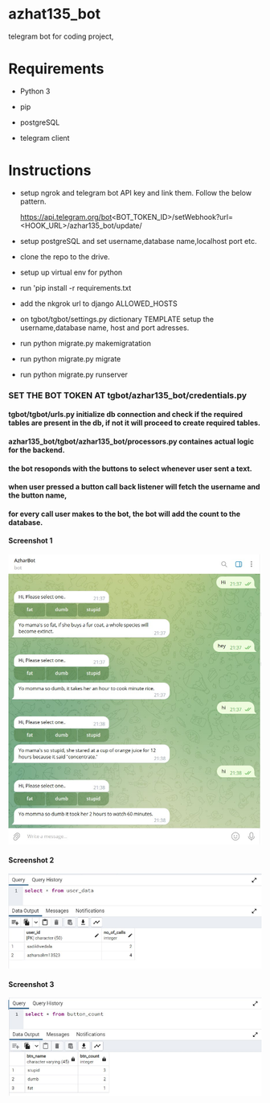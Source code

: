 # azhat135_bot
telegram bot for coding project,

# Requirements

- Python 3

- pip

- postgreSQL

- telegram client


# Instructions

- setup ngrok and telegram bot API key and link them. Follow the below pattern.
  
    https://api.telegram.org/bot<BOT_TOKEN_ID>/setWebhook?url=<HOOK_URL>/azhar135_bot/update/

- setup postgreSQL and set username,database name,localhost port etc. 

- clone the repo to the drive.

- setup up virtual env for python

- run 'pip install -r requirements.txt

- add the nkgrok url to django ALLOWED_HOSTS 

- on tgbot/tgbot/settings.py dictionary TEMPLATE setup the username,database name, host and port adresses.

- run python migrate.py makemigratation

- run python migrate.py migrate

- run python migrate.py runserver


### SET THE BOT TOKEN AT tgbot/azhar135_bot/credentials.py

####  tgbot/tgbot/urls.py initialize db connection and check if the required tables are present in the db, if not it will proceed to create required tables.

####  azhar135_bot/tgbot/azhar135_bot/processors.py containes actual logic for the backend.

####  the bot resoponds with the buttons to select whenever user sent a text.

####  when user pressed a button call back listener will fetch the username and the button name,

####  for every call user makes to the bot, the bot will add the count to the database.



####  Screenshot 1

![alt text](https://github.com/azharsalim135/azhar135_bot/raw/main/screenshots/Screenshot%20chat.jpg)




####  Screenshot 2

![alt text](https://github.com/azharsalim135/azhar135_bot/raw/main/screenshots/Screenshot%202023-01-29%20171928.jpg)




####  Screenshot 3

![alt text](https://github.com/azharsalim135/azhar135_bot/raw/main/screenshots/Screenshot%202023-01-29%20172002.jpg)


